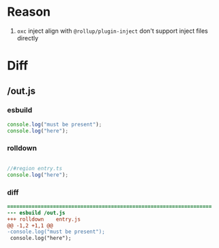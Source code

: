 # Reason
1. `oxc` inject align with `@rollup/plugin-inject` don't support inject files directly
# Diff
## /out.js
### esbuild
```js
console.log("must be present");
console.log("here");
```
### rolldown
```js

//#region entry.ts
console.log("here");

```
### diff
```diff
===================================================================
--- esbuild	/out.js
+++ rolldown	entry.js
@@ -1,2 +1,1 @@
-console.log("must be present");
 console.log("here");

```